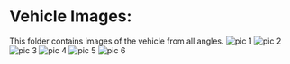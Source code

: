 # Vehicle Images:

This folder contains images of the vehicle from all angles.
<img src='' alt='pic 1'>
<img src='' alt='pic 2'>
<img src='' alt='pic 3'>
<img src='' alt='pic 4'>
<img src='' alt='pic 5'>
<img src='' alt='pic 6'>